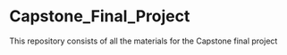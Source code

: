 # Capstone_Final_Project
This repository consists of all the materials for the Capstone final project
